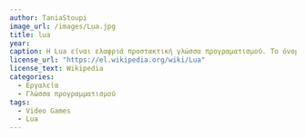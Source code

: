 ```yaml
---
author: TaniaStoupi
image_url: /images/Lua.jpg
title: lua
year: 
caption: Η Lua είναι ελαφριά προστακτική γλώσσα προγραματισμού. Το όνομα προέρχεται από την πορτογαλλική λέξη lua που σημαίνει "φεγγάρι". Η Lua έχει ένα σχετικά απλό C API. Η Lua έχει χρησιμοποιηθεί σε πολλές εφαρμογές, εμπορικές και μη-εμπορικές, και ιδιαίτερα στη βιομηχανία βιντεοπαιχνιδιών. 
license_url: "https://el.wikipedia.org/wiki/Lua" 
license_text: Wikipedia 
categories:
  - Εργαλεία
  - Γλώσσα προγραμματισμού
tags:
  - Video Games
  - Lua 
---
```

